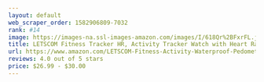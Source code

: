 ```yaml
---
layout: default 
﻿web_scraper_order: 1582906809-7032
rank: #14
image: https://images-na.ssl-images-amazon.com/images/I/618Qr%2BFxrFL.jpg
title: LETSCOM Fitness Tracker HR, Activity Tracker Watch with Heart Rate Monitor, Waterproof…
url: https://www.amazon.com/LETSCOM-Fitness-Activity-Waterproof-Pedometer/dp/B0779SKCXW/ref=zg_mw_sporting-goods_14?_encoding=UTF8&psc=1&refRID=2VTEBFM0FKHWWGSXP9AH
reviews: 4.0 out of 5 stars
price: $26.99 - $30.00
---
```

